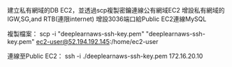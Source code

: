 建立私有網域的DB EC2，並透過scp複製密鑰連線公有網域EC2
增設私有網域的IGW,SG,and RTB(連限internet)
增設3036端口給Public EC2連線MySQL

複製檔案：
scp -i "deeplearnaws-ssh-key.pem" "deeplearnaws-ssh-key.pem" ec2-user@52.194.192.145:/home/ec2-user

連線至Public EC2：
ssh -i ./deeplearnaws-ssh-key.pem 172.16.20.10